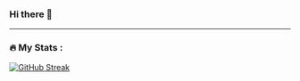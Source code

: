 ### Hi there 👋

---

### :fire: My Stats :
[![GitHub Streak](http://github-readme-streak-stats.herokuapp.com?user=sc-bruno&hide_border=true&date_format=j%20M%5B%20Y%5D)](https://git.io/streak-stats)

<!--
**sc-bruno/sc-bruno** is a ✨ _special_ ✨ repository because its `README.md` (this file) appears on your GitHub profile.

Here are some ideas to get you started:

- 🔭 I’m currently working on ...
- 🌱 I’m currently learning ...
- 👯 I’m looking to collaborate on ...
- 🤔 I’m looking for help with ...
- 💬 Ask me about ...
- 📫 How to reach me: ...
- 😄 Pronouns: ...
- ⚡ Fun fact: ...
-->
